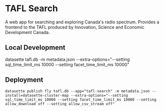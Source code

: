 # TAFL Search
A web app for searching and exploring Canada's radio spectrum. Provides a frontend to the TAFL produced by Innovation, Science and Economic Development Canada.

## Local Development
datasette tafl.db -m metadata.json --extra-options="--setting sql_time_limit_ms 10000 --setting facet_time_limit_ms 10000"

## Deployment

```
datasette publish fly tafl.db --app="tafl-search" -m metadata.json --install=datasette-cluster-map --extra-options="--setting sql_time_limit_ms 10000 --setting facet_time_limit_ms 10000 --setting allow_download off --setting allow_csv_stream off"
```
